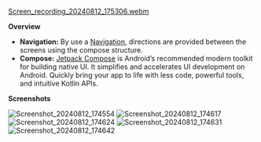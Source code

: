 [Screen_recording_20240812_175306.webm](https://github.com/user-attachments/assets/2e7876d5-67bf-411e-987d-5c7517888e3f)

<p><strong>Overview</strong></p>
<ul>
    <li><strong>Navigation:</strong> By use a <a data-fr-linked="true" href="https://developer.android.com/guide/navigation">Navigation</a>, directions are provided between the screens using the compose structure.&nbsp;</li>
    <li><strong>Compose:</strong> <a data-fr-linked="true" href="https://developer.android.com/compose">Jetpack Compose</a> is Android&rsquo;s recommended modern toolkit for building native UI. It simplifies and accelerates UI development on Android. Quickly bring your app to life with less code, powerful tools, and intuitive Kotlin APIs.</li>
</ul>

<p><strong>Screenshots</strong></p>

![Screenshot_20240812_174554](https://github.com/user-attachments/assets/956bcac2-c3f8-4a93-889b-77c0c9d0d9af)
![Screenshot_20240812_174617](https://github.com/user-attachments/assets/b0960e18-e9dd-457f-97f3-6015a658ca31)
![Screenshot_20240812_174624](https://github.com/user-attachments/assets/5e95641d-d63c-4eb2-aad2-ced81a9c0b33)
![Screenshot_20240812_174631](https://github.com/user-attachments/assets/6680ce61-48c5-4626-950f-e090e7f0f92a)
![Screenshot_20240812_174642](https://github.com/user-attachments/assets/fe3af904-6911-4e9b-a6d3-f4c6d43420cf)
